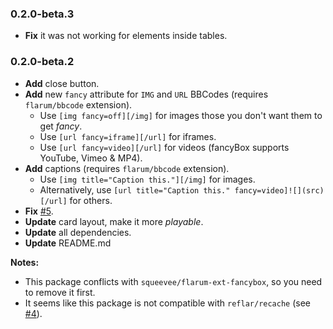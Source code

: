 ### 0.2.0-beta.3
- **Fix** it was not working for elements inside tables.

### 0.2.0-beta.2
- **Add** close button.
- **Add** new `fancy` attribute for `IMG` and `URL` BBCodes (requires `flarum/bbcode` extension).
    + Use `[img fancy=off][/img]` for images those you don't want them to get _fancy_.
    + Use `[url fancy=iframe][/url]` for iframes.
    + Use `[url fancy=video][/url]` for videos (fancyBox supports YouTube, Vimeo & MP4).
- **Add** captions (requires `flarum/bbcode` extension).
    + Use `[img title="Caption this."][/img]` for images.
    + Alternatively, use `[url title="Caption this." fancy=video]![](src)[/url]` for others.
- **Fix** [#5](https://github.com/squeevee/flarum-ext-fancybox/issues/5).
- **Update** card layout, make it more _playable_.
- **Update** all dependencies.
- **Update** README.md

**Notes:**
- This package conflicts with `squeevee/flarum-ext-fancybox`, so you need to remove it first.
- It seems like this package is not compatible with `reflar/recache` (see [#4](https://github.com/squeevee/flarum-ext-fancybox/issues/4)).
